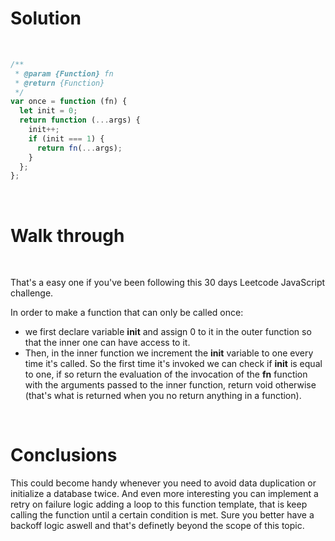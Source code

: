 # Solution

<br>

```javascript
/**
 * @param {Function} fn
 * @return {Function}
 */
var once = function (fn) {
  let init = 0;
  return function (...args) {
    init++;
    if (init === 1) {
      return fn(...args);
    }
  };
};
```

<br>

# Walk through

<br>

That's a easy one if you've been following this 30 days Leetcode JavaScript challenge. 

In order to make a function that can only be called once:
  -  we first declare variable **init** and assign 0 to it in the outer function so that the inner one can have access to it. 
  -  Then, in the inner function we increment the **init** variable to one every time it's called. So the first time it's invoked we can check if **init** is equal to one, if so return the evaluation of the invocation of the **fn** function with the arguments passed to the inner function, return void otherwise (that's what is returned when you no return anything in a function).

<br >

# Conclusions


This could become handy whenever you need to avoid data duplication or initialize a database twice. And even more interesting you can implement a retry on failure logic adding a loop to this function template, that is keep calling the function until a certain condition is met. Sure you better have a backoff logic aswell and that's definetly beyond the scope of this topic.
